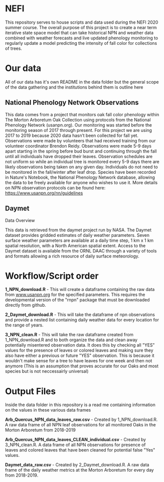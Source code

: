 # NEFI
  This repository serves to house scripts and data used during the NEFI 2020 summer course.
  The overall purpose of this project is to create a near term iterative state space model that can take historical NPN and weather data combined with weather forecasts and live updated phenology monitoring to regularly update a model predicting the intensity of fall color for collections of trees.

# Our data

  All of our data has it's own README in the data folder but the general scope of the data gathering and the institutions behind them is outline here
  
  
## National Phenology Network Observations 

  This data comes from a project that monitors oak fall color phenology within The Morton Arboretum Oak Collection using protocols from the National Phenology Network (usanpn.org). Our monitoring was started before the monitoring season of 2017 through present. For this project we are using 2017 to 2019 because 2020 data hasn’t been collected for fall yet. Observations were made by volunteers that had received training from our volunteer coordinator Brendon Reidy. Observations were made 5-9 days apart starting in the spring before bud burst and continuing through the fall until all individuals have dropped their leaves. Observation schedules are not uniform so while an individual tree is monitored every 5-9 days there are likely observations being taken on any given day. Individuals do not need to be monitored in the fall/winter after leaf drop. Species have been recorded in Nature's Notebook, the National Phenology Network database, allowing the data to be freely available for anyone who wishes to use it. More details on NPN observation protocols can be found here: https://www.usanpn.org/nn/guidelines

## Daymet
Data Overview

  This data is retrieved from the daymet project run by NASA. The Daymet dataset provides gridded estimates of daily weather parameters. Seven surface weather parameters are available at a daily time step, 1 km x 1 km spatial resolution, with a North American spatial extent. Access to the Daymet dataset is available from the ORNL DAAC through a variety of tools and formats allowing a rich resource of daily surface meteorology.


# Workflow/Script order

**1_NPN_download.R** - This will create a dataframe containing the raw data from www.usanpn.org for the specified parameters. This requires the developmental version of the "rnpn" package that must be downloaded directly from github.

**2_Daymet_download.R** - This will take the dataframe of npn observations and provide a nested list containing daily weather data for every location for the range of years.

**3_NPN_clean.R** - This will take the raw dataframe created from 1_NPN_download.R and to both organize the data and clean away potentially misentered observation data. It does this by checking all "YES" values for the presence of leaves or colored leaves and making sure they also have either a previous or future "YES" observation. This is because it wouldn't make sense for a tree to have leaves for one week and then not anymore (This is an assumption that proves accurate for our Oaks and most species but is not neccessairly universal)

# Output Files

Inside the data folder in this repository is a read me containing information on the values in these various data frames

**Arb_Quercus_NPN_data_leaves_raw.csv** - Created by 1_NPN_download.R. A raw data frame of all NPN leaf observations for all monitored Oaks in the Morton Arboretum from 2018-2019

**Arb_Quercus_NPN_data_leaves_CLEAN_individual.csv** - Created by 3_NPN_clean.R. A data frame of all NPN observations for presence of leaves and colored leaves that have been cleaned for potential false "Yes" values.

**Daymet_data_raw.csv** - Created by 2_Daymet_download.R. A raw data frame of the daily weather metrics at the Morton Arboretum for every day from 2018-2019. 
